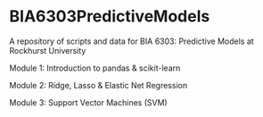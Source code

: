# BIA6303PredictiveModels
A repository of scripts and data for BIA 6303: Predictive Models at Rockhurst University

Module 1: Introduction to pandas & scikit-learn  

Module 2: Ridge, Lasso & Elastic Net Regression

Module 3: Support Vector Machines (SVM)

